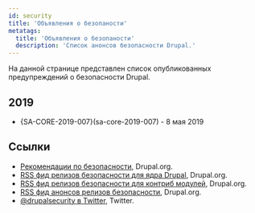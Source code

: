 ```yaml
---
id: security
title: 'Объявления о безопаности'
metatags:
  title: 'Объявления о безопаности'
  description: 'Список анонсов безопасности Drupal.'
---
```


На данной странице представлен список опубликованных предупреждений о безопасности Drupal.

## 2019

- {SA-CORE-2019-007}(sa-core-2019-007) - 8 мая 2019

## Ссылки

- [Рекомендации по безопасности](https://www.drupal.org/security), Drupal.org.
- [RSS фид релизов безопасности для ядра Drupal](http://drupal.org/security/rss.xml), Drupal.org.
- [RSS фид релизов безопасности для контриб модулей](http://drupal.org/security/contrib/rss.xml), Drupal.org.
- [RSS фид анонсов релизов безопасности](http://drupal.org/security/psa/rss.xml), Drupal.org.
- [@drupalsecurity в Twitter](https://twitter.com/drupalsecurity), Twitter.
